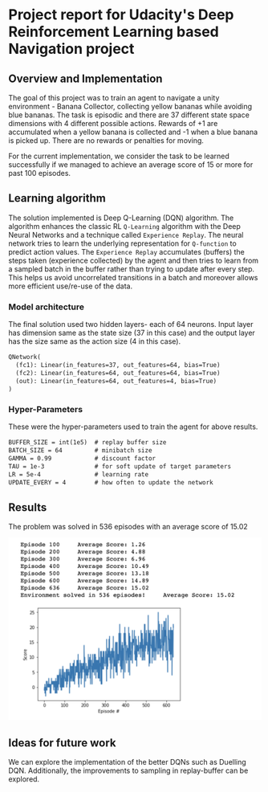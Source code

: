 # Project report for Udacity's Deep Reinforcement Learning based Navigation project

## Overview and Implementation

The goal of this project was to train an agent to navigate a unity environment - Banana Collector, collecting yellow bananas while avoiding blue bananas. 
The task is episodic and there are 37 different state space dimensions with 4 different possible actions. 
Rewards of +1 are accumulated when a yellow banana is collected and -1 when a blue banana is picked up. There are no rewards or penalties for moving. 

For the current implementation, we consider the task to be learned successfully if we managed to achieve an average score of 15 or more for past 100 episodes.


## Learning algorithm

The solution implemented is Deep Q-Learning (DQN) algorithm. 
The algorithm enhances the classic RL `Q-Learning` algorithm with the Deep Neural Networks and a technique called `Experience Replay`.
The neural network tries to learn the underlying representation for `Q-function` to predict action values. The `Experience Replay` accumulates (buffers) the steps taken (experience collected) by the agent 
and then tries to learn from a sampled batch in the buffer rather than trying to update after every step. This helps us avoid uncorrelated transitions in a batch and moreover allows more efficient use/re-use of the data.



### Model architecture
 

The final solution used two hidden layers- each of 64 neurons. 
Input layer has dimension same as the state size (37 in this case) and the output layer has the size same as the action size (4 in this case).

```
QNetwork(
  (fc1): Linear(in_features=37, out_features=64, bias=True)
  (fc2): Linear(in_features=64, out_features=64, bias=True)
  (out): Linear(in_features=64, out_features=4, bias=True)
)
```

### Hyper-Parameters

These were the hyper-parameters used to train the agent for above results.
```
BUFFER_SIZE = int(1e5)  # replay buffer size
BATCH_SIZE = 64         # minibatch size
GAMMA = 0.99            # discount factor
TAU = 1e-3              # for soft update of target parameters
LR = 5e-4               # learning rate 
UPDATE_EVERY = 4        # how often to update the network
```

## Results

The problem was solved in 536 episodes with an average score of 15.02

![scores](soln.png)



## Ideas for future work
 
We can explore the implementation of the better DQNs such as Duelling DQN. Additionally, the improvements to sampling in replay-buffer can be explored.


